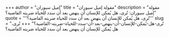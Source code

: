 +++
author = "إميل سيوران"
title = "مقولة إميل سيوران"
description = "مقولة إميل سيوران: تُرى، هل يُمكن للإنسان أن ينهض بعد أن سدد للحياة ضربته القاضية؟"
quote = '''تُرى، هل يُمكن للإنسان أن ينهض بعد أن سدد للحياة ضربته القاضية؟'''
slug = "تُرى-هل-يُمكن-للإنسان-أن-ينهض-بعد-أن-سدد-للحياة-ضربته-القاضية؟"
+++
تُرى، هل يُمكن للإنسان أن ينهض بعد أن سدد للحياة ضربته القاضية؟
